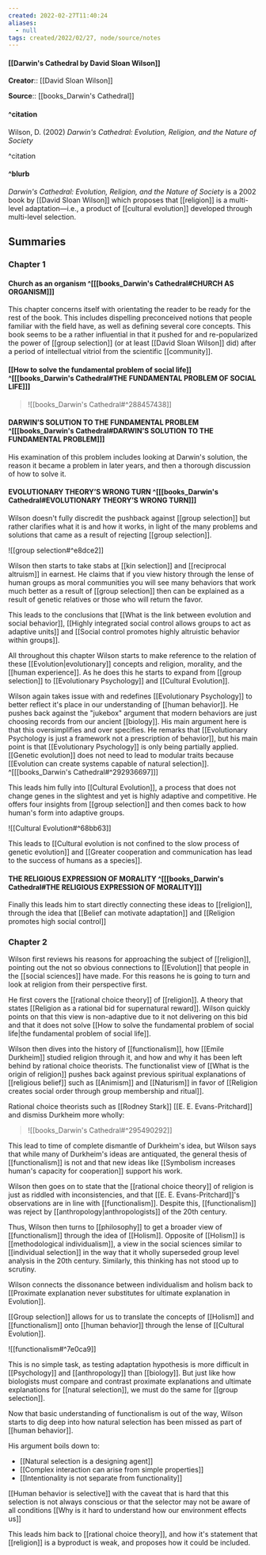 ```yaml
---
created: 2022-02-27T11:40:24 
aliases:
  - null
tags: created/2022/02/27, node/source/notes
---
```


#### [[Darwin's Cathedral by David Sloan Wilson]]

**Creator**:: [[David Sloan Wilson]]
 
**Source**:: [[books_Darwin's Cathedral]]

#### ^citation

Wilson, D. (2002) *Darwin's Cathedral: Evolution, Religion, and the Nature of Society*

^citation

#### ^blurb

*Darwin's Cathedral: Evolution, Religion, and the Nature of Society* is a 2002 book by [[David Sloan Wilson]] which proposes that [[religion]] is a multi-level adaptation—i.e., a product of [[cultural evolution]] developed through multi-level selection.

## Summaries

### Chapter 1

#### Church as an organism ^[[[books_Darwin's Cathedral#CHURCH AS ORGANISM]]]

This chapter concerns itself with orientating the reader to be ready for the rest of the book. This includes dispelling preconceived notions that people familiar with the field have, as well as defining several core concepts.
This book seems to be a rather influential in that it pushed for and re-popularized the power of [[group selection]] (or at least [[David Sloan Wilson]] did) after a period of intellectual vitriol from the scientific [[community]]. 

#### [[How to solve the fundamental problem of social life]] ^[[[books_Darwin's Cathedral#THE FUNDAMENTAL PROBLEM OF SOCIAL LIFE]]]

> ![[books_Darwin's Cathedral#^288457438]]

#### DARWIN’S SOLUTION TO THE FUNDAMENTAL PROBLEM ^[[[books_Darwin's Cathedral#DARWIN’S SOLUTION TO THE FUNDAMENTAL PROBLEM]]]

His examination of this problem includes looking at Darwin's solution, the reason it became a problem in later years, and then a thorough discussion of how to solve it.

#### EVOLUTIONARY THEORY’S WRONG TURN ^[[[books_Darwin's Cathedral#EVOLUTIONARY THEORY’S WRONG TURN]]]

Wilson doesn't fully discredit the pushback against [[group selection]] but rather clarifies what it is and how it works, in light of the many problems and solutions that came as a result of rejecting [[group selection]].

 ![[group selection#^e8dce2]] 

Wilson then starts to take stabs at [[kin selection]] and [[reciprocal altruism]] in earnest. He claims that if you view history through the lense of human groups as moral communities you will see many behaviors that work much better as a result of [[group selection]] then can be explained as a result of genetic relatives or those who will return the favor.

This leads to the conclusions that
[[What is the link between evolution and social behavior]],
[[Highly integrated social control allows groups to act as adaptive units]] and
[[Social control promotes highly altruistic behavior within groups]]. 

All throughout this chapter Wilson starts to make reference to the relation of these [[Evolution|evolutionary]] concepts and religion, morality, and the [[human experience]]. 
As he does this he starts to expand from [[group selection]] to [[Evolutionary Psychology]] and [[Cultural Evolution]].

Wilson again takes issue with and redefines [[Evolutionary Psychology]] to better reflect it's place in our understanding of [[human behavior]]. He pushes back against the "jukebox" argument that modern behaviors are just choosing records from our ancient [[biology]]. His main argument here is that this oversimplifies and over specifies.
He remarks that [[Evolutionary Psychology is just a framework not a prescription of behavior]], but
his main point is that [[Evolutionary Psychology]] is only being partially applied.
[[Genetic evolution]] does not need to lead to modular traits because
[[Evolution can create systems capable of natural selection]].
^[[[books_Darwin's Cathedral#^292936697]]]

This leads him fully into [[Cultural Evolution]], a process that does not change genes in the slightest and yet is highly adaptive and competitive. He offers four insights from [[group selection]] and then comes back to how human's form into adaptive groups.

![[Cultural Evolution#^68bb63]]

This leads to [[Cultural evolution is not confined to the slow process of genetic evolution]]
and [[Greater cooperation and communication has lead to the success of humans as a species]].

#### THE RELIGIOUS EXPRESSION OF MORALITY ^[[[books_Darwin's Cathedral#THE RELIGIOUS EXPRESSION OF MORALITY]]]

Finally this leads him to start directly connecting these ideas to [[religion]], through the idea that [[Belief can motivate adaptation]] and [[Religion promotes high social control]]

### Chapter 2

Wilson first reviews his reasons for approaching the subject of [[religion]], pointing out the not so obvious connections to [[Evolution]] that people in the [[social sciences]] have made. For this reasons he is going to turn and look at religion from their perspective first.

He first covers the [[rational choice theory]] of [[religion]].
A theory that states [[Religion as a rational bid for supernatural reward]].
Wilson quickly points on that this view is non-adaptive due to it not delivering on this bid and that it does not solve [[How to solve the fundamental problem of social life|the fundamental problem of social life]].

Wilson then dives into the history of [[functionalism]], how [[Emile Durkheim]] studied religion through it, and how and why it has been left behind by rational choice theorists.
The functionalist view of [[What is the origin of religion]] pushes back against previous spiritual explanations of [[religious belief]] such as [[Animism]] and [[Naturism]] in favor of [[Religion creates social order through group membership and ritual]].

Rational choice theorists such as [[Rodney Stark]] [[E. E. Evans-Pritchard]] and dismiss Durkheim more wholly: 

> ![[books_Darwin's Cathedral#^295490292]]

This lead to time of complete dismantle of Durkheim's idea, but Wilson says that while many of Durkheim's ideas are antiquated, the general thesis of [[functionalism]] is not and that new ideas like [[Symbolism increases human's capacity for cooperation]] support his work.


Wilson then goes on to state that the [[rational choice theory]] of religion is just as riddled with inconsistencies, and that [[E. E. Evans-Pritchard]]'s observations are in line with [[functionalism]].
Despite this, [[functionalism]] was reject by [[anthropology|anthropologists]] of the 20th century.

Thus, Wilson then turns to [[philosophy]] to get a broader view of [[functionalism]] through the idea of [[Holism]].
Opposite of [[Holism]] is [[methodological individualism]], a view in the social sciences similar to [[individual selection]] in the way that it wholly superseded group level analysis in the 20th century. Similarly, this thinking has not stood up to scrutiny.

Wilson connects the dissonance between individualism and holism back to [[Proximate explanation never substitutes for ultimate explanation in Evolution]].

[[Group selection]] allows for us to translate the concepts of [[Holism]] and [[functionalism]] onto [[human behavior]] through the lense of [[Cultural Evolution]].

![[functionalism#^7e0ca9]]

This is no simple task, as testing adaptation hypothesis is more difficult in [[Psychology]] and [[anthropology]] than [[biology]]. But just like how biologists must compare and contrast proximate explanations and ultimate explanations for [[natural selection]], we must do the same for [[group selection]].

Now that basic understanding of functionalism is out of the way,
Wilson starts to dig deep into how natural selection has been missed as part of [[human behavior]].

His argument boils down to:
- [[Natural selection is a designing agent]]
- [[Complex interaction can arise from simple properties]]
- [[Intentionality is not separate from functionality]]

[[Human behavior is selective]]
with the caveat that is hard that this selection is not always conscious or that the selector may not be aware of all conditions
[[Why is it hard to understand how our environment effects us]]

This leads him back to [[rational choice theory]], and how it's statement that [[religion]] is a byproduct is weak, and proposes how it could be included.

